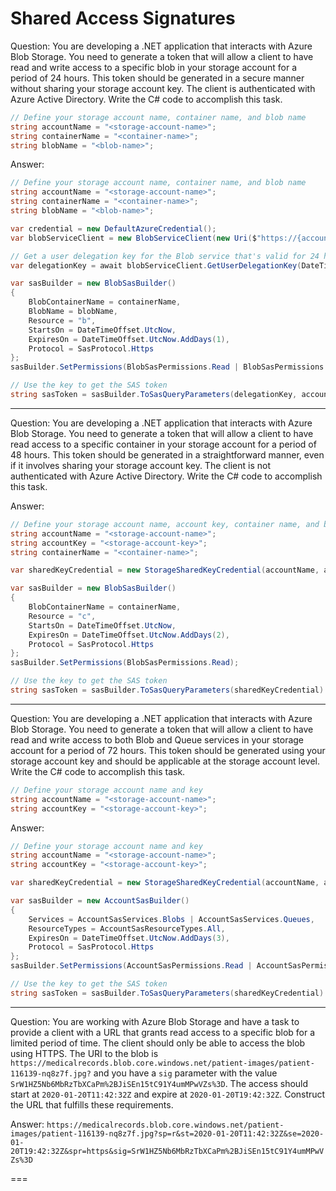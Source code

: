 # Shared Access Signatures

Question: You are developing a .NET application that interacts with Azure Blob Storage. You need to generate a token that will allow a client to have read and write access to a specific blob in your storage account for a period of 24 hours. This token should be generated in a secure manner without sharing your storage account key. The client is authenticated with Azure Active Directory. Write the C# code to accomplish this task.

```cs
// Define your storage account name, container name, and blob name
string accountName = "<storage-account-name>";
string containerName = "<container-name>";
string blobName = "<blob-name>";
```

Answer:

```cs
// Define your storage account name, container name, and blob name
string accountName = "<storage-account-name>";
string containerName = "<container-name>";
string blobName = "<blob-name>";

var credential = new DefaultAzureCredential();
var blobServiceClient = new BlobServiceClient(new Uri($"https://{accountName}.blob.core.windows.net", credential));

// Get a user delegation key for the Blob service that's valid for 24 hours
var delegationKey = await blobServiceClient.GetUserDelegationKey(DateTimeOffset.UtcNow, DateTimeOffset.UtcNow.AddDays(1));

var sasBuilder = new BlobSasBuilder()
{
    BlobContainerName = containerName,
    BlobName = blobName,
    Resource = "b",
    StartsOn = DateTimeOffset.UtcNow,
    ExpiresOn = DateTimeOffset.UtcNow.AddDays(1),
    Protocol = SasProtocol.Https
};
sasBuilder.SetPermissions(BlobSasPermissions.Read | BlobSasPermissions.Write);

// Use the key to get the SAS token
string sasToken = sasBuilder.ToSasQueryParameters(delegationKey, accountName).ToString();
```

---

Question: You are developing a .NET application that interacts with Azure Blob Storage. You need to generate a token that will allow a client to have read access to a specific container in your storage account for a period of 48 hours. This token should be generated in a straightforward manner, even if it involves sharing your storage account key. The client is not authenticated with Azure Active Directory. Write the C# code to accomplish this task.

Answer:

```csharp
// Define your storage account name, account key, container name, and blob name
string accountName = "<storage-account-name>";
string accountKey = "<storage-account-key>";
string containerName = "<container-name>";

var sharedKeyCredential = new StorageSharedKeyCredential(accountName, accountKey);

var sasBuilder = new BlobSasBuilder()
{
    BlobContainerName = containerName,
    Resource = "c",
    StartsOn = DateTimeOffset.UtcNow,
    ExpiresOn = DateTimeOffset.UtcNow.AddDays(2),
    Protocol = SasProtocol.Https
};
sasBuilder.SetPermissions(BlobSasPermissions.Read);

// Use the key to get the SAS token
string sasToken = sasBuilder.ToSasQueryParameters(sharedKeyCredential).ToString();
```

---

Question: You are developing a .NET application that interacts with Azure Blob Storage. You need to generate a token that will allow a client to have read and write access to both Blob and Queue services in your storage account for a period of 72 hours. This token should be generated using your storage account key and should be applicable at the storage account level. Write the C# code to accomplish this task.

```cs
// Define your storage account name and key
string accountName = "<storage-account-name>";
string accountKey = "<storage-account-key>";
```

Answer:

```cs
// Define your storage account name and key
string accountName = "<storage-account-name>";
string accountKey = "<storage-account-key>";

var sharedKeyCredential = new StorageSharedKeyCredential(accountName, accountKey);

var sasBuilder = new AccountSasBuilder()
{
    Services = AccountSasServices.Blobs | AccountSasServices.Queues,
    ResourceTypes = AccountSasResourceTypes.All,
    ExpiresOn = DateTimeOffset.UtcNow.AddDays(3),
    Protocol = SasProtocol.Https
};
sasBuilder.SetPermissions(AccountSasPermissions.Read | AccountSasPermissions.Write);

// Use the key to get the SAS token
string sasToken = sasBuilder.ToSasQueryParameters(sharedKeyCredential).ToString();
```

---

Question: You are working with Azure Blob Storage and have a task to provide a client with a URL that grants read access to a specific blob for a limited period of time. The client should only be able to access the blob using HTTPS. The URI to the blob is `https://medicalrecords.blob.core.windows.net/patient-images/patient-116139-nq8z7f.jpg?` and you have a `sig` parameter with the value `SrW1HZ5Nb6MbRzTbXCaPm%2BJiSEn15tC91Y4umMPwVZs%3D`. The access should start at `2020-01-20T11:42:32Z` and expire at `2020-01-20T19:42:32Z`. Construct the URL that fulfills these requirements.

Answer: `https://medicalrecords.blob.core.windows.net/patient-images/patient-116139-nq8z7f.jpg?sp=r&st=2020-01-20T11:42:32Z&se=2020-01-20T19:42:32Z&spr=https&sig=SrW1HZ5Nb6MbRzTbXCaPm%2BJiSEn15tC91Y4umMPwVZs%3D`

===
